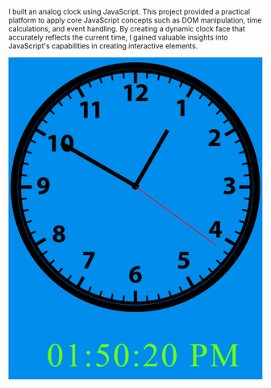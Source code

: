 I built an analog clock using JavaScript. This project provided a practical platform to apply core JavaScript concepts such as DOM manipulation, time calculations, and event handling. By creating a dynamic clock face that accurately reflects the current time, I gained valuable insights into JavaScript's capabilities in creating interactive elements.

![gif](/javascript-clock.gif)
